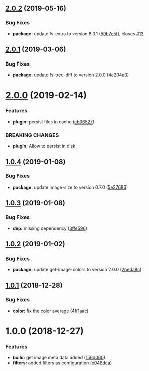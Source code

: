 ## [2.0.2](https://github.com/BBVAEngineering/broccoli-image-meta/compare/v2.0.1...v2.0.2) (2019-05-16)


### Bug Fixes

* **package:** update fs-extra to version 8.0.1 ([59b7c5f](https://github.com/BBVAEngineering/broccoli-image-meta/commit/59b7c5f)), closes [#13](https://github.com/BBVAEngineering/broccoli-image-meta/issues/13)

## [2.0.1](https://github.com/BBVAEngineering/broccoli-image-meta/compare/v2.0.0...v2.0.1) (2019-03-06)


### Bug Fixes

* **package:** update fs-tree-diff to version 2.0.0 ([4a204a0](https://github.com/BBVAEngineering/broccoli-image-meta/commit/4a204a0))

# [2.0.0](https://github.com/BBVAEngineering/broccoli-image-meta/compare/v1.0.4...v2.0.0) (2019-02-14)


### Features

* **plugin:** persist files in cache ([cb06527](https://github.com/BBVAEngineering/broccoli-image-meta/commit/cb06527))


### BREAKING CHANGES

* **plugin:** Allow to persist in disk

## [1.0.4](https://github.com/BBVAEngineering/broccoli-image-meta/compare/v1.0.3...v1.0.4) (2019-01-08)


### Bug Fixes

* **package:** update image-size to version 0.7.0 ([5e37686](https://github.com/BBVAEngineering/broccoli-image-meta/commit/5e37686))

## [1.0.3](https://github.com/BBVAEngineering/broccoli-image-meta/compare/v1.0.2...v1.0.3) (2019-01-08)


### Bug Fixes

* **dep:** missing dependency ([3ffe596](https://github.com/BBVAEngineering/broccoli-image-meta/commit/3ffe596))

## [1.0.2](https://github.com/BBVAEngineering/broccoli-image-meta/compare/v1.0.1...v1.0.2) (2019-01-02)


### Bug Fixes

* **package:** update get-image-colors to version 2.0.0 ([2beda8c](https://github.com/BBVAEngineering/broccoli-image-meta/commit/2beda8c))

## [1.0.1](https://github.com/BBVAEngineering/broccoli-image-meta/compare/v1.0.0...v1.0.1) (2018-12-28)


### Bug Fixes

* **color:** fix the color average ([4ff1aac](https://github.com/BBVAEngineering/broccoli-image-meta/commit/4ff1aac))

# 1.0.0 (2018-12-27)


### Features

* **build:** get image meta data added ([156d060](https://github.com/BBVAEngineering/broccoli-image-meta/commit/156d060))
* **filters:** added filters as configuration ([c048dca](https://github.com/BBVAEngineering/broccoli-image-meta/commit/c048dca))

